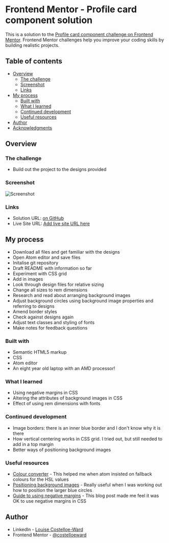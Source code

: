# Frontend Mentor - Profile card component solution

This is a solution to the [Profile card component challenge on Frontend Mentor](https://www.frontendmentor.io/challenges/profile-card-component-cfArpWshJ). Frontend Mentor challenges help you improve your coding skills by building realistic projects.

## Table of contents

- [Overview](#overview)
  - [The challenge](#the-challenge)
  - [Screenshot](#screenshot)
  - [Links](#links)
- [My process](#my-process)
  - [Built with](#built-with)
  - [What I learned](#what-i-learned)
  - [Continued development](#continued-development)
  - [Useful resources](#useful-resources)
- [Author](#author)
- [Acknowledgments](#acknowledgments)



## Overview

### The challenge

- Build out the project to the designs provided

### Screenshot

![Screenshot](.design/solution-screenshot.png)

### Links

- Solution URL: [on GitHub](https://github.com/costelloeward/profile-card-challenge)
- Live Site URL: [Add live site URL here](https://your-live-site-url.com)


## My process
- Download all files and get familiar with the designs
- Open Atom editor and save files
- Initalise git repository
- Draft README with information so far
- Experiment with CSS grid
- Add in images
- Look through design files for relative sizing
- Change all sizes to rem dimensions
- Research and read about arranging background images
- Adjust background circles using background image properties and referring to designs
- Amend border styles
- Check against designs again
- Adjust text classes and styling of fonts
- Make notes for feedback questions


### Built with

- Semantic HTML5 markup
- CSS
- Atom editor
- An eight year old laptop with an AMD processor!


### What I learned

- Using negative margins in CSS
- Altering the attributes of background images in CSS
- Effect of using rem dimensions with fonts


### Continued development

- Image borders: there is an inner blue border and I don't know why it is there
- How vertical centering works in CSS grid. I tried out, but still needed to add in a top margin
- Better ways of positioning background images

### Useful resources

- [Colour converter](https://convertacolor.com/) - This helped me when atom insisted on fallback colours for the HSL values
- [Positioning background images](https://www.w3schools.com/cssref/pr_background-position.asp) - Really useful when I was working out how to position the larger blue circles
- [Guide to using negative margins](https://www.smashingmagazine.com/2009/07/the-definitive-guide-to-using-negative-margins/) - This blog post made me feel it was OK to use negative margins in CSS



## Author

- LinkedIn - [Louise Costelloe-Ward](https://www.linkedin.com/in/louisecostelloeward)
- Frontend Mentor - [@costelloeward](https://www.frontendmentor.io/profile/costelloeward)




